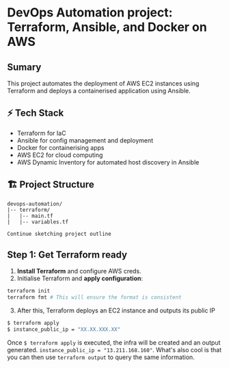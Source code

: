 # DevOps Automation project: Terraform, Ansible, and Docker on AWS

## Sumary
This project automates the deployment of AWS EC2 instances using Terraform and deploys a containerised application using Ansible.

## ⚡️ Tech Stack
- Terraform for IaC
- Ansible for config management and deployment
- Docker for containerising apps
- AWS EC2 for cloud computing
- AWS Dynamic Inventory for automated host discovery in Ansible

## 🏗️ Project Structure
```
devops-automation/
|-- terraform/
|   |-- main.tf
|   |-- variables.tf

Continue sketching project outline
```
## Step 1: Get Terraform ready
1. **Install Terraform** and configure AWS creds.
2. Initialise Terraform and **apply configuration**:
```bash
terraform init
terraform fmt # This will ensure the format is consistent
```
3. After this, Terraform deploys an EC2 instance and outputs its public IP
```bash
$ terraform apply
$ instance_public_ip = "XX.XX.XXX.XX"
```
Once `$ terraform apply` is executed, the infra will be created and an output generated.
`instance_public_ip = "13.211.168.160"`. What's also cool is that you can then use `terraform output` to query the same information.
